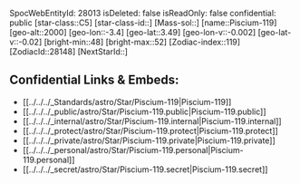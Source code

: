 ﻿---
location: [3.49,3.4,2000]
type: Star
tags:
- astro/Star

---
SpocWebEntityId: 28013
isDeleted: false
isReadOnly: false
confidential: public
[star-class::C5]
[star-class-id::]
[Mass-sol::]
[name::Piscium-119]
[geo-alt::2000]
[geo-lon::-3.4]
[geo-lat::3.49]
[geo-lon-v::-0.002]
[geo-lat-v::-0.02]
[bright-min::48]
[bright-max::52]
[Zodiac-index::119]
[ZodiacId::28148]
[NextStarId::]



## Confidential Links & Embeds: 
- [[../../../_Standards/astro/Star/Piscium-119|Piscium-119]] 
- [[../../../_public/astro/Star/Piscium-119.public|Piscium-119.public]] 
- [[../../../_internal/astro/Star/Piscium-119.internal|Piscium-119.internal]] 
- [[../../../_protect/astro/Star/Piscium-119.protect|Piscium-119.protect]] 
- [[../../../_private/astro/Star/Piscium-119.private|Piscium-119.private]] 
- [[../../../_personal/astro/Star/Piscium-119.personal|Piscium-119.personal]] 
- [[../../../_secret/astro/Star/Piscium-119.secret|Piscium-119.secret]] 
